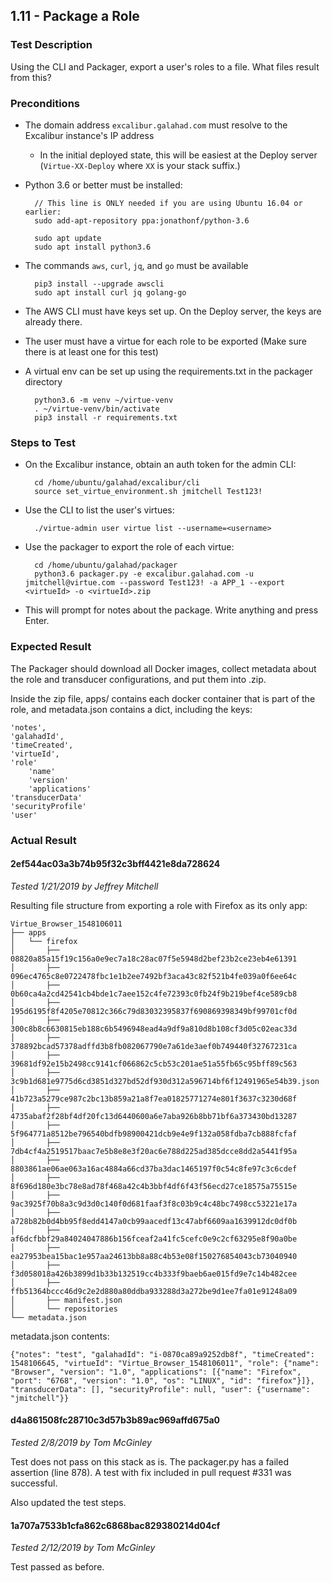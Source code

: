 ## 1.11 - Package a Role

### Test Description

Using the CLI and Packager, export a user's roles to a file. What files result from this?

### Preconditions

- The domain address `excalibur.galahad.com` must resolve to the Excalibur instance's IP address
    - In the initial deployed state, this will be easiest at the Deploy server (`Virtue-XX-Deploy` where `XX` is your stack suffix.)
- Python 3.6 or better must be installed:

        // This line is ONLY needed if you are using Ubuntu 16.04 or earlier:
        sudo add-apt-repository ppa:jonathonf/python-3.6

        sudo apt update
        sudo apt install python3.6
- The commands `aws`, `curl`, `jq`, and `go` must be available

        pip3 install --upgrade awscli
        sudo apt install curl jq golang-go
- The AWS CLI must have keys set up. On the Deploy server, the keys are already there.
- The user must have a virtue for each role to be exported (Make sure there is at least one for this test)
- A virtual env can be set up using the requirements.txt in the packager directory
    
        python3.6 -m venv ~/virtue-venv
        . ~/virtue-venv/bin/activate
        pip3 install -r requirements.txt    

### Steps to Test

- On the Excalibur instance, obtain an auth token for the admin CLI:

        cd /home/ubuntu/galahad/excalibur/cli
        source set_virtue_environment.sh jmitchell Test123!

- Use the CLI to list the user's virtues:

        ./virtue-admin user virtue list --username=<username>

- Use the packager to export the role of each virtue:

        cd /home/ubuntu/galahad/packager
        python3.6 packager.py -e excalibur.galahad.com -u jmitchell@virtue.com --password Test123! -a APP_1 --export <virtueId> -o <virtueId>.zip
    
- This will prompt for notes about the package. Write anything and press Enter.

### Expected Result

The Packager should download all Docker images, collect metadata about the role and transducer configurations, and put them into <virtueId>.zip.

Inside the zip file, apps/ contains each docker container that is part of the role, and metadata.json contains a dict, including the keys:

```
'notes',
'galahadId',
'timeCreated',
'virtueId',
'role'
    'name'
    'version'
    'applications'
'transducerData'
'securityProfile'
'user'
```

### Actual Result

#### 2ef544ac03a3b74b95f32c3bff4421e8da728624

*Tested 1/21/2019 by Jeffrey Mitchell*

Resulting file structure from exporting a role with Firefox as its only app:
```
Virtue_Browser_1548106011
├── apps
│   └── firefox
│       ├── 08820a85a15f19c156a0e9ec7a18c28ac07f5e5948d2bef23b2ce23eb4e61391
│       ├── 096ec4765c8e0722478fbc1e1b2ee7492bf3aca43c82f521b4fe039a0f6ee64c
│       ├── 0b60ca4a2cd42541cb4bde1c7aee152c4fe72393c0fb24f9b219bef4ce589cb8
│       ├── 195d6195f8f4205e70812c366c79d83032395837f690869398349bf99701cf0d
│       ├── 300c8b8c6630815eb188c6b5496948ead4a9df9a810d8b108cf3d05c02eac33d
│       ├── 378892bcad57378adffd3b8fb082067790e7a61de3aef0b749440f32767231ca
│       ├── 39681df92e15b2498cc9141cf066862c5cb53c201ae51a55fb65c95bff89c563
│       ├── 3c9b1d681e9775d6cd3851d327bd52df930d312a596714bf6f12491965e54b39.json
│       ├── 41b723a5279ce987c2bc13b859a21a8f7ea01825771274e801f3637c3230d68f
│       ├── 4735abaf2f28bf4df20fc13d6440600a6e7aba926b8bb71bf6a373430bd13287
│       ├── 5f964771a8512be796540bdfb98900421dcb9e4e9f132a058fdba7cb888fcfaf
│       ├── 7db4cf4a2519517baac7e5b8e8e3f20ac6e788d225ad385dcce8dd2a5441f95a
│       ├── 8803861ae06ae063a16ac4884a66cd37ba3dac1465197f0c54c8fe97c3c6cdef
│       ├── 8f696d180e3bc78e8ad78f468a42c4b3bbf4df6f43f56ecd27ce18575a75515e
│       ├── 9ac3925f70b8a3c9d3d0c140f0d681faaf3f8c03b9c4c48bc7498cc53221e17a
│       ├── a728b82b0d4bb95f8edd4147a0cb99aacedf13c47abf6609aa1639912dc0df0b
│       ├── af6dcfbbf29a84024047886b156fceaf2a41fc5cefc0e9c2cf63295e8f90a0be
│       ├── ea27953bea15bac1e957aa24613bb8a88c4b53e08f150276854043cb73040940
│       ├── f3d058018a426b3899d1b33b132519cc4b333f9baeb6ae015fd9e7c14b482cee
│       ├── ffb51364bccc46d9c2e2d880a80ddba933288d3a272be9d1ee7fa01e91248a09
│       ├── manifest.json
│       └── repositories
└── metadata.json
```

metadata.json contents:

```
{"notes": "test", "galahadId": "i-0870ca89a9252db8f", "timeCreated": 1548106645, "virtueId": "Virtue_Browser_1548106011", "role": {"name": "Browser", "version": "1.0", "applications": [{"name": "Firefox", "port": "6768", "version": "1.0", "os": "LINUX", "id": "firefox"}]}, "transducerData": [], "securityProfile": null, "user": {"username": "jmitchell"}}
```


#### d4a861508fc28710c3d57b3b89ac969affd675a0

*Tested 2/8/2019 by Tom McGinley*

Test does not pass on this stack as is. The packager.py has a failed assertion (line 878). A test with fix included in pull request #331 was successful. 

Also updated the test steps.

#### 1a707a7533b1cfa862c6868bac829380214d04cf

*Tested 2/12/2019 by Tom McGinley*

Test passed as before.
